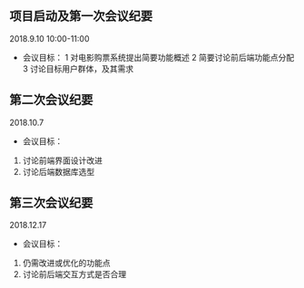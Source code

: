 ## 项目启动及第一次会议纪要
2018.9.10 10:00-11:00
- 会议目标：
    1 对电影购票系统提出简要功能概述
    2 简要讨论前后端功能点分配
    3 讨论目标用户群体，及其需求


## 第二次会议纪要
2018.10.7
- 会议目标：
1. 讨论前端界面设计改进
2. 讨论后端数据库选型


## 第三次会议纪要
2018.12.17
- 会议目标：
1. 仍需改进或优化的功能点
2. 讨论前后端交互方式是否合理